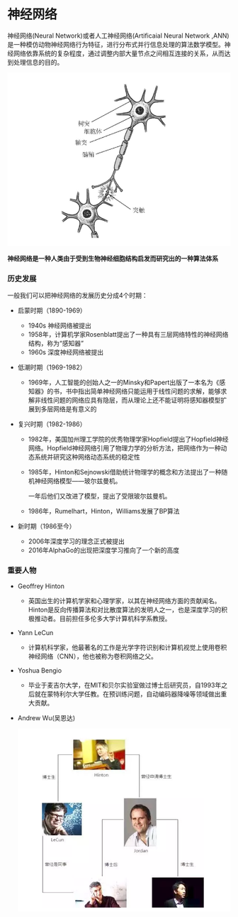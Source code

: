 # 神经网络

神经网络(Neural Network)或者人工神经网络(Artificaial Neural Network ,ANN)是一种模仿动物神经网络行为特征，进行分布式并行信息处理的算法数学模型。神经网络依靠系统的复杂程度，通过调整内部大量节点之间相互连接的关系，从而达到处理信息的目的。

![1555050540483](./images/1555050540483.png)

**神经网络是一种人类由于受到生物神经细胞结构启发而研究出的一种算法体系**

### 历史发展

一般我们可以把神经网络的发展历史分成4个时期：

- 启蒙时期（1890-1969）

  - 1940s 神经网络被提出
  - 1958年，计算机学家Rosenblatt提出了一种具有三层网络特性的神经网络结构，称为“感知器”
  - 1960s 深度神经网络被提出

- 低潮时期（1969-1982）

  - 1969年，人工智能的创始人之一的Minsky和Papert出版了一本名为《感知器》的书，书中指出简单神经网络只能运用于线性问题的求解，能够求解非线性问题的网络应具有隐层，而从理论上还不能证明将感知器模型扩展到多层网络是有意义的

- 复兴时期（1982-1986）

  - 1982年，美国加州理工学院的优秀物理学家Hopfield提出了Hopfield神经网络。Hopfield神经网络引用了物理力学的分析方法，把网络作为一种动态系统并研究这种网络动态系统的稳定性

  - 1985年，Hinton和Sejnowski借助统计物理学的概念和方法提出了一种随机神经网络模型——玻尔兹曼机。

    一年后他们又改进了模型，提出了受限玻尔兹曼机。

  - 1986年，Rumelhart，Hinton，Williams发展了BP算法

- 新时期（1986至今）

  - 2006年深度学习的理念正式被提出
  - 2016年AlphaGo的出现把深度学习推向了一个新的高度

### 重要人物

- Geoffrey Hinton

  - 英国出生的计算机学家和心理学家，以其在神经网络方面的贡献闻名。Hinton是反向传播算法和对比散度算法的发明人之一，也是深度学习的积极推动者。目前担任多伦多大学计算机科学系教授。

- Yann LeCun

  - 计算机科学家，他最著名的工作是光学字符识别和计算机视觉上使用卷积神经网络（CNN），他也被称为卷积网络之父。

- Yoshua Bengio

  - 毕业于麦吉尔大学，在MIT和贝尔实验室做过博士后研究员，自1993年之后就在蒙特利尔大学任教。在预训练问题，自动编码器降噪等领域做出重大贡献。

- Andrew Wu(吴恩达)

  ![1555051299812](./images/1555051299812.png)